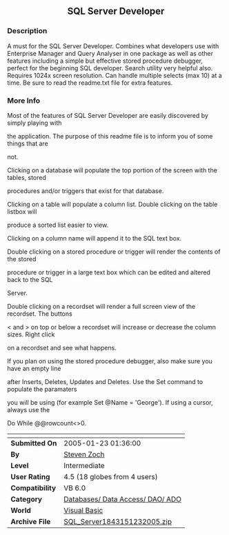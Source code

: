 ﻿<div align="center">

## SQL Server Developer


</div>

### Description

A must for the SQL Server Developer. Combines what developers use with Enterprise Manager and Query Analyser in one package as well as other features including a simple but effective stored procedure debugger, perfect for the beginning SQL developer. Search utility very helpful also. Requires 1024x screen resolution. Can handle multiple selects (max 10) at a time. Be sure to read the readme.txt file for extra features.
 
### More Info
 
Most of the features of SQL Server Developer are easily discovered by simply playing with

the application. The purpose of this readme file is to inform you of some things that are

not.

Clicking on a database will populate the top portion of the screen with the tables, stored

procedures and/or triggers that exist for that database.

Clicking on a table will populate a column list. Double clicking on the table listbox will

produce a sorted list easier to view.

Clicking on a column name will append it to the SQL text box.

Double clicking on a stored procedure or trigger will render the contents of the stored

procedure or trigger in a large text box which can be edited and altered back to the SQL

Server.

Double clicking on a recordset will render a full screen view of the recordset. The buttons

< and > on top or below a recordset will increase or decrease the column sizes. Right click

on a recordset and see what happens.

If you plan on using the stored procedure debugger, also make sure you have an empty line

after Inserts, Deletes, Updates and Deletes. Use the Set command to populate the paramaters

you will be using (for example Set @Name = 'George'). If using a cursor, always use the

Do While @@rowcount<>0.


<span>             |<span>
---                |---
**Submitted On**   |2005-01-23 01:36:00
**By**             |[Steven Zoch](https://github.com/Planet-Source-Code/PSCIndex/blob/master/ByAuthor/steven-zoch.md)
**Level**          |Intermediate
**User Rating**    |4.5 (18 globes from 4 users)
**Compatibility**  |VB 6\.0
**Category**       |[Databases/ Data Access/ DAO/ ADO](https://github.com/Planet-Source-Code/PSCIndex/blob/master/ByCategory/databases-data-access-dao-ado__1-6.md)
**World**          |[Visual Basic](https://github.com/Planet-Source-Code/PSCIndex/blob/master/ByWorld/visual-basic.md)
**Archive File**   |[SQL\_Server1843151232005\.zip](https://github.com/Planet-Source-Code/steven-zoch-sql-server-developer__1-58447/archive/master.zip)








